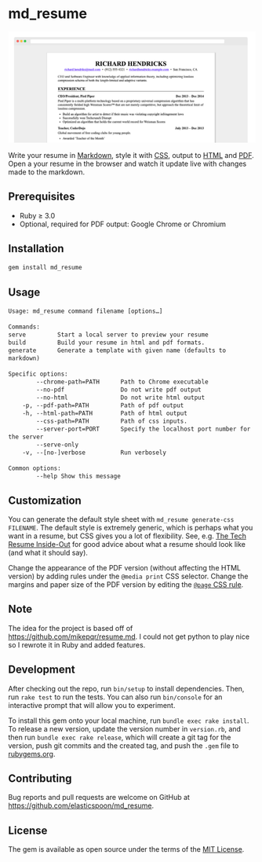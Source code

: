 # md_resume

![Resume](resume.png)

Write your resume in [Markdown](https://raw.githubusercontent.com/mikepqr/resume.md/main/resume.md), style it with [CSS](resume.css), output to [HTML](resume.html) and [PDF](resume.pdf). Open a your resume in the browser and watch it update live with changes made to the markdown.

## Prerequisites

- Ruby ≥ 3.0
- Optional, required for PDF output: Google Chrome or Chromium

## Installation

```bash
gem install md_resume
```

## Usage

```
Usage: md_resume command filename [options…]

Commands:
serve         Start a local server to preview your resume
build         Build your resume in html and pdf formats.
generate      Generate a template with given name (defaults to markdown)

Specific options:
        --chrome-path=PATH      Path to Chrome executable
        --no-pdf                Do not write pdf output
        --no-html               Do not write html output
    -p, --pdf-path=PATH         Path of pdf output
    -h, --html-path=PATH        Path of html output
        --css-path=PATH         Path of css inputs.
        --server-port=PORT      Specify the localhost port number for the server
        --serve-only
    -v, --[no-]verbose          Run verbosely

Common options:
        --help Show this message
```

## Customization

You can generate the default style sheet with `md_resume generate-css FILENAME`. The default style is extremely generic, which is perhaps what you want in a resume,
but CSS gives you a lot of flexibility. See, e.g. [The Tech Resume Inside-Out](https://www.thetechinterview.com/) for good advice about what a resume should look like (and what it should say).

Change the appearance of the PDF version (without affecting the HTML version) by adding rules under the `@media print` CSS selector.
Change the margins and paper size of the PDF version by editing the [`@page` CSS rule](https://developer.mozilla.org/en-US/docs/Web/CSS/%40page/size).

## Note

The idea for the project is based off of https://github.com/mikepqr/resume.md. I could not get python to play nice so I rewrote it in Ruby and added features.

## Development

After checking out the repo, run `bin/setup` to install dependencies. Then, run `rake test` to run the tests. You can also run `bin/console` for an interactive prompt that will allow you to experiment.

To install this gem onto your local machine, run `bundle exec rake install`. To release a new version, update the version number in `version.rb`, and then run `bundle exec rake release`, which will create a git tag for the version, push git commits and the created tag, and push the `.gem` file to [rubygems.org](https://rubygems.org).

## Contributing

Bug reports and pull requests are welcome on GitHub at https://github.com/elasticspoon/md_resume.

## License

The gem is available as open source under the terms of the [MIT License](https://opensource.org/licenses/MIT).

